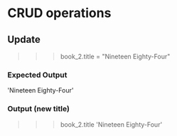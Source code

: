 
# CRUD operations

## Update

>>> book_2.title = "Nineteen Eighty-Four"

### Expected Output

'Nineteen Eighty-Four'

### Output (new title)

>>> book_2.title
'Nineteen Eighty-Four'
